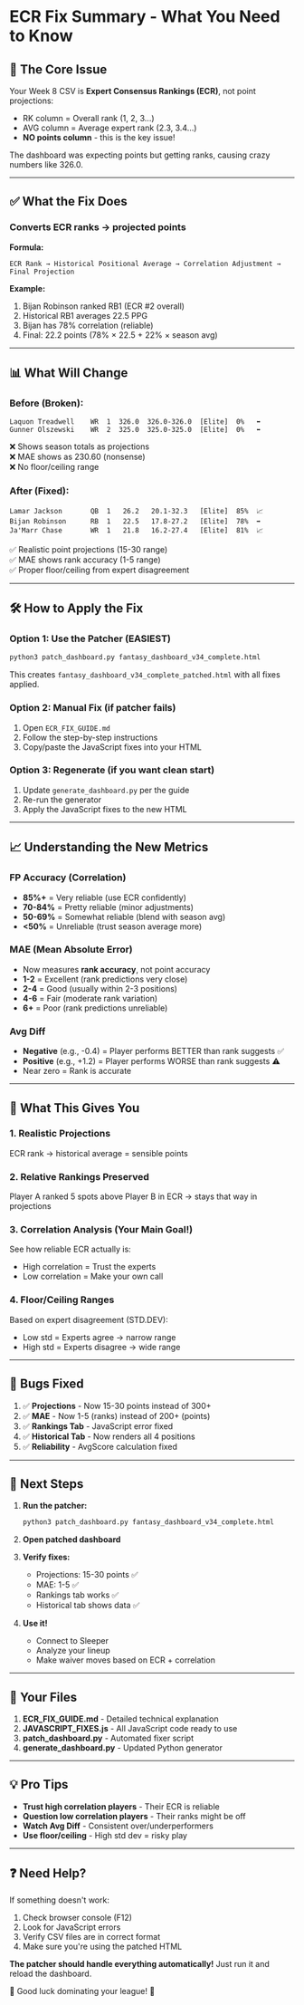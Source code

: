 # ECR Fix Summary - What You Need to Know

## 🎯 The Core Issue

Your Week 8 CSV is **Expert Consensus Rankings (ECR)**, not point projections:
- RK column = Overall rank (1, 2, 3...)
- AVG column = Average expert rank (2.3, 3.4...)
- **NO points column** - this is the key issue!

The dashboard was expecting points but getting ranks, causing crazy numbers like 326.0.

---

## ✅ What the Fix Does

### **Converts ECR ranks → projected points**

**Formula:**
```
ECR Rank → Historical Positional Average → Correlation Adjustment → Final Projection
```

**Example:**
1. Bijan Robinson ranked RB1 (ECR #2 overall)
2. Historical RB1 averages 22.5 PPG  
3. Bijan has 78% correlation (reliable)
4. Final: 22.2 points (78% × 22.5 + 22% × season avg)

---

## 📊 What Will Change

### Before (Broken):
```
Laquon Treadwell    WR  1  326.0  326.0-326.0  [Elite]  0%   ⬌
Gunner Olszewski    WR  2  325.0  325.0-325.0  [Elite]  0%   ⬌
```
❌ Shows season totals as projections  
❌ MAE shows as 230.60 (nonsense)  
❌ No floor/ceiling range

### After (Fixed):
```
Lamar Jackson       QB  1   26.2   20.1-32.3   [Elite]  85%  📈
Bijan Robinson      RB  1   22.5   17.8-27.2   [Elite]  78%  ➡️
Ja'Marr Chase       WR  1   21.8   16.2-27.4   [Elite]  81%  📈
```
✅ Realistic point projections (15-30 range)  
✅ MAE shows rank accuracy (1-5 range)  
✅ Proper floor/ceiling from expert disagreement

---

## 🛠️ How to Apply the Fix

### Option 1: Use the Patcher (EASIEST)
```bash
python3 patch_dashboard.py fantasy_dashboard_v34_complete.html
```
This creates `fantasy_dashboard_v34_complete_patched.html` with all fixes applied.

### Option 2: Manual Fix (if patcher fails)
1. Open `ECR_FIX_GUIDE.md`
2. Follow the step-by-step instructions
3. Copy/paste the JavaScript fixes into your HTML

### Option 3: Regenerate (if you want clean start)
1. Update `generate_dashboard.py` per the guide
2. Re-run the generator
3. Apply the JavaScript fixes to the new HTML

---

## 📈 Understanding the New Metrics

### **FP Accuracy** (Correlation)
- **85%+** = Very reliable (use ECR confidently)
- **70-84%** = Pretty reliable (minor adjustments)
- **50-69%** = Somewhat reliable (blend with season avg)
- **<50%** = Unreliable (trust season average more)

### **MAE** (Mean Absolute Error)
- Now measures **rank accuracy**, not point accuracy
- **1-2** = Excellent (rank predictions very close)
- **2-4** = Good (usually within 2-3 positions)
- **4-6** = Fair (moderate rank variation)
- **6+** = Poor (rank predictions unreliable)

### **Avg Diff**
- **Negative** (e.g., -0.4) = Player performs BETTER than rank suggests ✅
- **Positive** (e.g., +1.2) = Player performs WORSE than rank suggests ⚠️
- Near zero = Rank is accurate

---

## 🎯 What This Gives You

### 1. **Realistic Projections**
ECR rank → historical average = sensible points

### 2. **Relative Rankings Preserved**
Player A ranked 5 spots above Player B in ECR → stays that way in projections

### 3. **Correlation Analysis** (Your Main Goal!)
See how reliable ECR actually is:
- High correlation = Trust the experts
- Low correlation = Make your own call

### 4. **Floor/Ceiling Ranges**
Based on expert disagreement (STD.DEV):
- Low std = Experts agree → narrow range
- High std = Experts disagree → wide range

---

## 🐛 Bugs Fixed

1. ✅ **Projections** - Now 15-30 points instead of 300+
2. ✅ **MAE** - Now 1-5 (ranks) instead of 200+ (points)
3. ✅ **Rankings Tab** - JavaScript error fixed
4. ✅ **Historical Tab** - Now renders all 4 positions
5. ✅ **Reliability** - AvgScore calculation fixed

---

## 🚀 Next Steps

1. **Run the patcher:**
   ```bash
   python3 patch_dashboard.py fantasy_dashboard_v34_complete.html
   ```

2. **Open patched dashboard**

3. **Verify fixes:**
   - Projections: 15-30 points ✅
   - MAE: 1-5 ✅
   - Rankings tab works ✅
   - Historical tab shows data ✅

4. **Use it!**
   - Connect to Sleeper
   - Analyze your lineup
   - Make waiver moves based on ECR + correlation

---

## 📁 Your Files

1. **ECR_FIX_GUIDE.md** - Detailed technical explanation
2. **JAVASCRIPT_FIXES.js** - All JavaScript code ready to use
3. **patch_dashboard.py** - Automated fixer script
4. **generate_dashboard.py** - Updated Python generator

---

## 💡 Pro Tips

- **Trust high correlation players** - Their ECR is reliable
- **Question low correlation players** - Their ranks might be off
- **Watch Avg Diff** - Consistent over/underperformers
- **Use floor/ceiling** - High std dev = risky play

---

## ❓ Need Help?

If something doesn't work:
1. Check browser console (F12)
2. Look for JavaScript errors
3. Verify CSV files are in correct format
4. Make sure you're using the patched HTML

**The patcher should handle everything automatically!** Just run it and reload the dashboard.

🏈 Good luck dominating your league! 🏈
